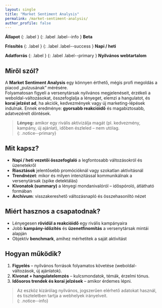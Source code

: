 ```yaml
---
layout: single
title: "Market Sentiment Analysis"
permalink: /market-sentiment-analysis/
author_profile: false
---
```


**Állapot** {: .label }
{: .label .label--info } **Beta**

**Frissítés** {: .label }
{: .label .label--success } **Napi / heti**

**Adatforrás** {: .label }
{: .label .label--primary } **Nyilvános webtartalom**

## Miről szól?

A **Market Sentiment Analysis** egy könnyen érthető, mégis profi megoldás a piacod „pulzusának” mérésére.  
Folyamatosan figyeli a versenytársak nyilvános megjelenéseit, érzékeli a weboldal-változásokat, összefoglalja a lényeget, elemzi a hangulatot, és **korai jelzést ad**, ha akciók, kedvezmények vagy új marketing-lépések indulnak. Ennek eredménye: **gyorsabb reakcióidő** és magabiztosabb, adatvezérelt döntések.

> **Lényeg:** amikor egy rivális aktivizálja magát (pl. kedvezmény, kampány, új ajánlat), időben észleled – nem utólag.  
{: .notice--primary}

## Mit kapsz?

- <i class="fas fa-newspaper"></i> **Napi / heti vezetői összefoglaló** a legfontosabb változásokról és üzenetekről  
- <i class="fas fa-bell"></i> **Riasztások** jelentősebb promócióknál vagy szokatlan aktivitásnál  
- <i class="fas fa-chart-line"></i> **Trendnézet**: mikor és milyen intenzitással kommunikálnak a versenytársak (spike detektálás)  
- <i class="fas fa-file-alt"></i> **Kivonatok (summary)** a lényegi mondanivalóról – időspóroló, átlátható formában  
- <i class="fas fa-archive"></i> **Archívum**: visszakereshető változásnapló és összehasonlító nézet

## Miért hasznos a csapatodnak?

- <i class="fas fa-bolt"></i> Lényegesen **rövidül a reakcióidő** egy rivális kampányaira  
- <i class="fas fa-clock"></i> Jobb **kampány-időzítés** és **üzenetfinomítás** a versenytársak mintái alapján  
- <i class="fas fa-balance-scale"></i> Objektív **benchmark**, amihez mérhetitek a saját aktivitást

## Hogyan működik?

1. **Figyelés** – nyilvános források folyamatos követése (weboldal-változások, új ajánlatok).  
2. **Kivonat + hangulatelemzés** – kulcsmondatok, témák, érzelmi tónus.  
3. **Idősoros trendek és korai jelzések** – amikor érdemes lépni.

> Az eszköz kizárólag nyilvános, jogszerűen elérhető adatokat használ, és tiszteletben tartja a webhelyek irányelveit.  
{: .notice--info}


